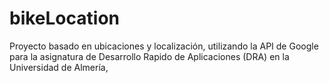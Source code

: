 # bikeLocation
Proyecto basado en ubicaciones y localización, utilizando la API de Google para la asignatura de Desarrollo Rapido de Aplicaciones (DRA) en la Universidad de Almería,
